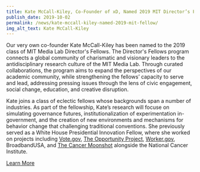 ```yaml
---
title: Kate McCall-Kiley, Co-Founder of xD, Named 2019 MIT Director’s Fellow
publish_date: 2019-10-02
permalink: /news/kate-mccall-kiley-named-2019-mit-fellow/
img_alt_text: Kate McCall-Kiley
---
```

<p>
  Our very own co-founder Kate McCall-Kiley has been named to the 2019 class of MIT Media Lab Director's Fellows. The Director's Fellows program connects a global community of charismatic and visionary leaders to the antidisciplinary research culture of the MIT Media Lab. Through curated collaborations, the program aims to expand the perspectives of our academic community, while strengthening the fellows’ capacity to serve and lead, addressing pressing issues through the lens of civic engagement, social change, education, and creative disruption.
</p>

<p>
  Kate joins a class of eclectic fellows whose backgrounds span a number of industries. As part of the fellowship, Kate’s research will focuse on simulating governance futures, institutionalization of experimentation in-government, and the creation of new environments and mechanisms for behavior change that challenging traditional conventions. She previously served as a White House Presidential Innovation Fellow, where she worked on projects including <a href="https://vote.gov" target="_blank">Vote.gov</a>, <a href="https://opportunity.census.gov/" target="_blank">The Opportunity Project</a>, <a href="https://www.worker.gov/" target="_blank">Worker.gov</a>, BroadbandUSA, and <a href="https://www.cancer.gov/research/key-initiatives/moonshot-cancer-initiative" target="_blank">The Cancer Moonshot</a> alongside the National Cancer Institute.
</p>

<p class="news-cta">
  <a class="square-link" href="https://www.media.mit.edu/groups/directors-fellows-program/overview/" target="_blank">Learn More</a>
</p>